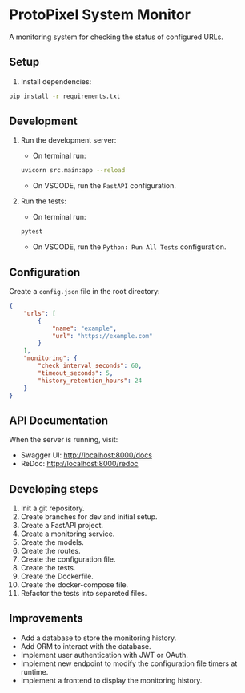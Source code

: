 # ProtoPixel System Monitor

A monitoring system for checking the status of configured URLs.

## Setup

1. Install dependencies:

```bash
pip install -r requirements.txt
```

## Development

1. Run the development server:

    - On terminal run:

    ```bash
    uvicorn src.main:app --reload
    ```

    - On VSCODE, run the `FastAPI` configuration.

2. Run the tests:

    - On terminal run:

    ```bash
    pytest
    ```

    - On VSCODE, run the `Python: Run All Tests` configuration.

## Configuration

Create a `config.json` file in the root directory:

```json
{
    "urls": [
        {
            "name": "example",
            "url": "https://example.com"
        }
    ],
    "monitoring": {
        "check_interval_seconds": 60,
        "timeout_seconds": 5,
        "history_retention_hours": 24
    }
}
```

## API Documentation

When the server is running, visit:

- Swagger UI: <http://localhost:8000/docs>
- ReDoc: <http://localhost:8000/redoc>

## Developing steps

1. Init a git repository.
2. Create branches for dev and initial setup.
3. Create a FastAPI project.
4. Create a monitoring service.
5. Create the models.
6. Create the routes.
7. Create the configuration file.
8. Create the tests.
9. Create the Dockerfile.
10. Create the docker-compose file.
11. Refactor the tests into separeted files.

## Improvements

- Add a database to store the monitoring history.
- Add ORM to interact with the database.
- Implement user authentication with JWT or OAuth.
- Implement new endpoint to modify the configuration file timers at runtime.
- Implement a frontend to display the monitoring history.
